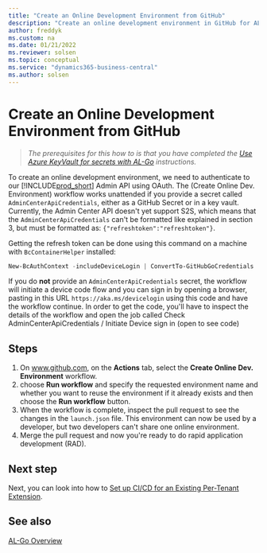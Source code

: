 ```yaml
---
title: "Create an Online Development Environment from GitHub"
description: "Create an online development environment in GitHub for AL-Go for Business Central."
author: freddyk
ms.custom: na
ms.date: 01/21/2022
ms.reviewer: solsen
ms.topic: conceptual
ms.service: "dynamics365-business-central"
ms.author: solsen
---
```


# Create an Online Development Environment from GitHub

> *The prerequisites for this how to is that you have completed the [Use Azure KeyVault for secrets with AL-Go](algo-use-azure-keyvault-for-secrets.md) instructions.* 

To create an online development environment, we need to authenticate to our [!INCLUDE[prod_short](../developer/includes/prod_short.md)] Admin API using OAuth. The (Create Online Dev. Environment) workflow works unattended if you provide a secret called `AdminCenterApiCredentials`, either as a GitHub Secret or in a key vault. Currently, the Admin Center API doesn't yet support S2S, which means that the `AdminCenterApiCredentials` can't be formatted like explained in section 3, but must be formatted as: `{"refreshtoken":"refreshtoken"}`.

Getting the refresh token can be done using this command on a machine with `BcContainerHelper` installed:

```powershell
New-BcAuthContext -includeDeviceLogin | ConvertTo-GitHubGoCredentials | Set-Clipboard
```

If you do **not** provide an `AdminCenterApiCredentials` secret, the workflow will initiate a device code flow and you can sign in by opening a browser, pasting in this URL `https://aka.ms/devicelogin` using this code and have the workflow continue. In order to get the code, you'll have to inspect the details of the workflow and open the job called Check AdminCenterApiCredentials / Initiate Device sign in (open to see code)

## Steps

1. On www.github.com, on the **Actions** tab, select the **Create Online Dev. Environment** workflow.
1. choose **Run workflow** and specify the requested environment name and whether you want to reuse the environment if it already exists and then choose the **Run workflow** button.
1. When the workflow is complete, inspect the pull request to see the changes in the `launch.json` file. This environment can now be used by a developer, but two developers can't share one online environment.
1. Merge the pull request and now you're ready to do rapid application development (RAD).


## Next step

Next, you can look into how to [Set up CI/CD for an Existing Per-Tenant Extension](algo-setup-cicd-existing-pte.md).  

## See also

[AL-Go Overview](algo-overview.md)  